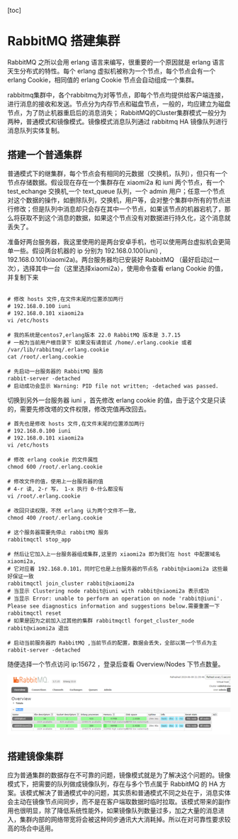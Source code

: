 [toc]

# RabbitMQ 搭建集群

RabbitMQ 之所以会用 erlang 语言来编写，很重要的一个原因就是 erlang 语言天生分布式的特性。每个 erlang 虚拟机被称为一个节点，每个节点会有一个 erlang Cookie，相同值的 erlang Cookie 节点会自动组成一个集群。

rabbitmq集群中，各个rabbitmq为对等节点，即每个节点均提供给客户端连接，进行消息的接收和发送。节点分为内存节点和磁盘节点，一般的，均应建立为磁盘节点，为了防止机器重启后的消息消失；
RabbitMQ的Cluster集群模式一般分为两种，普通模式和镜像模式。镜像模式消息队列通过 rabbitmq HA 镜像队列进行消息队列实体复制。

## 搭建一个普通集群

普通模式下的继集群，每个节点会有相同的元数据（交换机，队列），但只有一个节点存储数据。假设现在存在一个集群存在 xiaomi2a 和 iuni 两个节点，有一个 test_echange 交换机,一个 text_queue 队列，一个 admin 用户；任意一个节点对这个数据的操作，如删除队列，交换机，用户等，会对整个集群中所有的节点进行修改；但是队列中消息却只会存在其中一个节点，如果该节点的机器宕机了，那么将获取不到这个消息的数据，如果这个节点没有对数据进行持久化，这个消息就丢失了。

准备好两台服务器，我这里使用的是两台安卓手机，也可以使用两台虚拟机会更简单一些。假设两台机器的 ip 分别为 192.168.0.100(iuni) , 192.168.0.101(xiaomi2a)。两台服务器均已安装好 RabbitMQ （最好启动过一次），选择其中一台（这里选择xiaomi2a），使用命令查看 erlang Cookie 的值，并复制下来

```shell

# 修改 hosts 文件,在文件末尾的位置添加两行
# 192.168.0.100 iuni
# 192.168.0.101 xiaomi2a
vi /etc/hosts

# 我的系统是centos7,erlang版本 22.0 RabbitMQ 版本是 3.7.15
# 一般为当前用户根目录下 如果没有请尝试 /home/.erlang.cookie 或者 /var/lib/rabbitmq/.erlang.cookie
cat /root/.erlang.cookie 

# 先启动一台服务器的 RabbitMQ 服务
rabbit-server -detached
# 启动成功会显示 Warning: PID file not written; -detached was passed.

```

切换到另外一台服务器 iuni ，首先修改 erlang cookie 的值，由于这个文是只读的，需要先修改塔的文件权限，修改完值再改回去。

```shell
# 首先也是修改 hosts 文件,在文件末尾的位置添加两行
# 192.168.0.100 iuni
# 192.168.0.101 xiaomi2a
vi /etc/hosts

# 修改 erlang cookie 的文件属性
chmod 600 /root/.erlang.cookie

# 修改文件的值，使用上一台服务器的值
# 4-r 读, 2-r 写， 1-x 执行 0-什么都没有
vi /root/.erlang.cookie

# 改回只读权限，不然 erlang 认为两个文件不一致，
chmod 400 /root/.erlang.cookie

# 这个服务器需要先停止 rabbitMQ 服务
rabbitmqctl stop_app

# 然后让它加入上一台服务器组成集群,这里的 xiaomi2a 即为我们在 host 中配置域名 xiaomi2a, 
# 它对应着 192.168.0.101，同时它也是上台服务器的节点名 rabbit@xiaomi2a 这些最好保证一致
rabbitmqctl join_cluster rabbit@xiaomi2a
# 当显示 Clustering node rabbit@iuni with rabbit@xiaomi2a 表示成功
# 当显示 Error: unable to perform an operation on node 'rabbit@iuni'. Please see diagnostics information and suggestions below.需要重置一下 rabbitmqctl reset
# 如果是因为之前加入过其他的集群 rabbitmqctl forget_cluster_node rabbit@xiaomi2a 退出

# 启动当前服务器的 RabbitMQ ,当前节点的配置，数据会丢失，全部以第一个节点为主
rabbit-server -detached

```

随便选择一个节点访问 ip:15672 ，登录后查看 Overview/Nodes 下节点数量。

![3c293a2c60c2c7e3b2538f331d4a821c.png](images/3c293a2c60c2c7e3b2538f331d4a821c.png)


## 搭建镜像集群

应为普通集群的数据存在不可靠的问题，镜像模式就是为了解决这个问题的。镜像模式下，把需要的队列做成镜像队列，存在与多个节点属于 RabbitMQ 的 HA 方案。该模式解决了普通模式中的问题，其实质和普通模式不同之处在于，消息实体会主动在镜像节点间同步，而不是在客户端取数据时临时拉取。该模式带来的副作用也很明显，除了降低系统性能外，如果镜像队列数量过多，加之大量的消息进入，集群内部的网络带宽将会被这种同步通讯大大消耗掉。所以在对可靠性要求较高的场合中适用。





